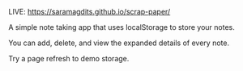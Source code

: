 LIVE: https://saramagdits.github.io/scrap-paper/

A simple note taking app that uses localStorage to store your notes.

You can add, delete, and view the expanded details of every note.

Try a page refresh to demo storage.
